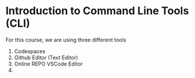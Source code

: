 # Introduction to Command Line Tools (CLI)

For this course, we are using three different tools
1. Codespaces
2. Github Editor (Text Editor)
3. Online REPO VSCode Editor
4. 

